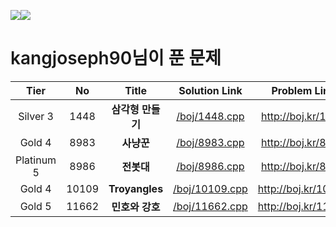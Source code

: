 <img src="http://mazassumnida.wtf/api/v2/generate_badge?boj=kangjoseph90"><img src="http://mazandi.herokuapp.com/api?handle=kangjoseph90&theme=warm">
<h1 style="font-weight:600">kangjoseph90님이 푼 문제</h1>

|Tier|No|Title|Solution Link|Problem Link|
| :--: | :--: | :--: | :--: | :--: |
| Silver 3 | 1448 | **삼각형 만들기** | [/boj/1448.cpp](https://github.com/kangjoseph90/PS/blob/master/boj/1448.cpp) | http://boj.kr/1448 |
| Gold 4 | 8983 | **사냥꾼** | [/boj/8983.cpp](https://github.com/kangjoseph90/PS/blob/master/boj/8983.cpp) | http://boj.kr/8983 |
| Platinum 5 | 8986 | **전봇대** | [/boj/8986.cpp](https://github.com/kangjoseph90/PS/blob/master/boj/8986.cpp) | http://boj.kr/8986 |
| Gold 4 | 10109 | **Troyangles** | [/boj/10109.cpp](https://github.com/kangjoseph90/PS/blob/master/boj/10109.cpp) | http://boj.kr/10109 |
| Gold 5 | 11662 | **민호와 강호** | [/boj/11662.cpp](https://github.com/kangjoseph90/PS/blob/master/boj/11662.cpp) | http://boj.kr/11662 |

